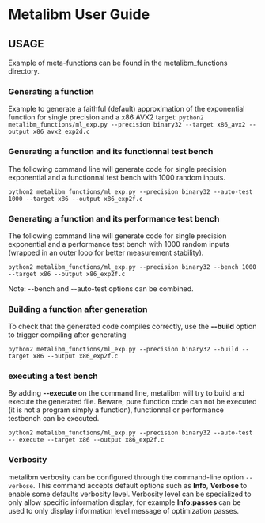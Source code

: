 # Metalibm User Guide

## USAGE
Example of meta-functions can be found in the metalibm_functions directory.

### Generating a function

Example to generate a faithful (default) approximation of the exponential function for single precision and a x86 AVX2 target:
```python2 metalibm_functions/ml_exp.py --precision binary32 --target x86_avx2 --output x86_avx2_exp2d.c ```

### Generating a function and its functionnal test bench

The following command line will generate code for single precision exponential
 and a functionnal test bench with 1000 random inputs.

```python2 metalibm_functions/ml_exp.py --precision binary32 --auto-test 1000 --target x86 --output x86_exp2f.c ```

### Generating a function and its performance test bench

The following command line will generate code for single precision exponential
 and a performance test bench with 1000 random inputs (wrapped in an outer loop
 for better measurement stability).

```python2 metalibm_functions/ml_exp.py --precision binary32 --bench 1000 --target x86 --output x86_exp2f.c ```

Note: --bench and --auto-test options can be combined.

### Building a function after generation

To check that the generated code compiles correctly, use the **--build** option to trigger compiling after generating

```python2 metalibm_functions/ml_exp.py --precision binary32 --build --target x86 --output x86_exp2f.c ```

### executing a test bench

By adding **--execute** on the command line, metalibm will try to build and execute the generated file.
Beware, pure function code can not be executed (it is not a program simply a function), functionnal or performance testbench can be executed.

```python2 metalibm_functions/ml_exp.py --precision binary32 --auto-test -- execute --target x86 --output x86_exp2f.c ```


### Verbosity

metalibm verbosity can be configured through the command-line option `--verbose`. This command accepts default options such as **Info**, **Verbose** to enable some defaults verbosity level.
    Verbosity level can be specialized to only allow specific information display, for example **Info:passes** can be used to only display information level message of optimization passes.
